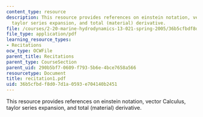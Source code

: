 ```yaml
---
content_type: resource
description: This resource provides references on einstein notation, vector Calculus,
  taylor series expansion, and total (material) derivative.
file: /courses/2-20-marine-hydrodynamics-13-021-spring-2005/36b5cfbdf8d07d1a0593e704140b2451_recitation1.pdf
file_type: application/pdf
learning_resource_types:
- Recitations
ocw_type: OCWFile
parent_title: Recitations
parent_type: CourseSection
parent_uid: 290b5bf7-0609-f793-5b6e-4bce7658a566
resourcetype: Document
title: recitation1.pdf
uid: 36b5cfbd-f8d0-7d1a-0593-e704140b2451
---
```

This resource provides references on einstein notation, vector Calculus, taylor series expansion, and total (material) derivative.

